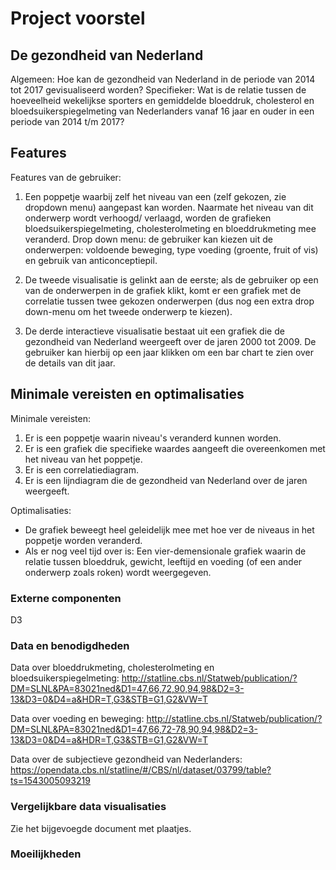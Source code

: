 # Project voorstel

## De gezondheid van Nederland

  Algemeen:
Hoe kan de gezondheid van Nederland in de periode van 2014 tot 2017 gevisualiseerd worden?
  Specifieker:
Wat is de relatie tussen de hoeveelheid wekelijkse sporters en gemiddelde bloeddruk, cholesterol en bloedsuikerspiegelmeting van Nederlanders vanaf 16 jaar en ouder in een periode van 2014 t/m 2017?

## Features

Features van de gebruiker:
1. Een poppetje waarbij zelf het niveau van een (zelf gekozen, zie dropdown menu) aangepast kan worden. Naarmate het niveau van dit onderwerp wordt verhoogd/ verlaagd, worden de grafieken bloedsuikerspiegelmeting, cholesterolmeting en bloeddrukmeting mee veranderd.
  Drop down menu: de gebruiker kan kiezen uit de onderwerpen: voldoende beweging, type voeding (groente, fruit of vis) en gebruik van anticonceptiepil.

2. De tweede visualisatie is gelinkt aan de eerste; als de gebruiker op een van de onderwerpen in de grafiek klikt, komt er een grafiek met de correlatie tussen twee gekozen onderwerpen (dus nog een extra drop down-menu om het tweede onderwerp te kiezen).

2. De derde interactieve visualisatie bestaat uit een grafiek die de gezondheid van Nederland weergeeft over de jaren 2000 tot 2009. De gebruiker kan hierbij op een jaar klikken om een bar chart te zien over de details van dit jaar.

## Minimale vereisten en optimalisaties

Minimale vereisten:
1. Er is een poppetje waarin niveau's veranderd kunnen worden.
2. Er is een grafiek die specifieke waardes aangeeft die overeenkomen met het niveau van het poppetje.
3. Er is een correlatiediagram.
4. Er is een lijndiagram die de gezondheid van Nederland over de jaren weergeeft.

Optimalisaties:
- De grafiek beweegt heel geleidelijk mee met hoe ver de niveaus in het poppetje worden veranderd.
- Als er nog veel tijd over is:
Een vier-demensionale grafiek waarin de relatie tussen bloeddruk, gewicht, leeftijd en voeding (of een ander onderwerp zoals roken) wordt weergegeven.

### Externe componenten
D3

### Data en benodigdheden
Data over bloeddrukmeting, cholesterolmeting en bloedsuikerspiegelmeting:
http://statline.cbs.nl/Statweb/publication/?DM=SLNL&PA=83021ned&D1=47,66,72,90,94,98&D2=3-13&D3=0&D4=a&HDR=T,G3&STB=G1,G2&VW=T

Data over voeding en beweging:
http://statline.cbs.nl/Statweb/publication/?DM=SLNL&PA=83021ned&D1=47,66,72-78,90,94,98&D2=3-13&D3=0&D4=a&HDR=T,G3&STB=G1,G2&VW=T

Data over de subjectieve gezondheid van Nederlanders:
https://opendata.cbs.nl/statline/#/CBS/nl/dataset/03799/table?ts=1543005093219


### Vergelijkbare data visualisaties
Zie het bijgevoegde document met plaatjes.

### Moeilijkheden

